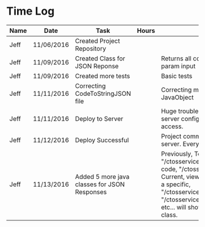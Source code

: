# Time Log

| Name | Date | Task | Hours | Notes|
|------|------|------|-------|------|
| Jeff | 11/06/2016 | Created Project Repository |  |  |
| Jeff | 11/09/2016 | Created Class for JSON Reponse |  | Returns all codes and specific based on param input |
| Jeff | 11/09/2016 | Created more tests |  | Basic tests |
| Jeff | 11/11/2016 | Correcting CodeToStringJSON file |  | Correcting my java class. Using wrong JavaObject |
| Jeff | 11/11/2016 | Deploy to Server |  | Huge trouble deploying to server. Have server configured, database can't access. |
| Jeff | 11/12/2016 | Deploy Successful |  | Project communicates with database in server. Everything works. |
| Jeff | 11/13/2016 | Added 5 more java classes for JSON Responses |  | Previously, To view all codes, "/ctosservice/xml/". To view a specific code, "/ctosservice/xml/{param}". Current, view all stays the same. To view a specific, "/ctosservice/xml/copcode/{param}" or "/ctosservice/xml/medfirecode/{param}", etc... will show codes specific to that class. |
